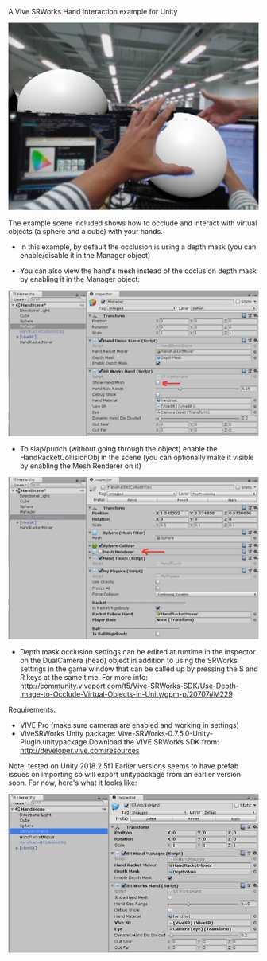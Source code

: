 A Vive SRWorks Hand Interaction example for Unity


![screenshot](./readme_images/screenshot.png)

The example scene included shows how to occlude and interact with virtual objects (a sphere and a cube) with your hands.

- In this example, by default the occlusion is using a depth mask (you can enable/disable it in the Manager object)

- You can also view the hand's mesh instead of the occlusion depth mask by enabling it in the Manager object:

![Manager](./readme_images/manager.png)

- To slap/punch (without going through the object) enable the HandRacketCollisionObj in the scene 
  (you can optionally make it visible by enabling the Mesh Renderer on it)
  
![CollisionObj](./readme_images/CollisionObj.png)

- Depth mask occlusion settings can be edited at runtime in the inspector on the DualCamera (head) object
  in addition to using the SRWorks settings in the game window that can be called up by pressing the S and R keys at the same time.
  For more info:
  http://community.viveport.com/t5/Vive-SRWorks-SDK/Use-Depth-Image-to-Occlude-Virtual-Objects-in-Unity/gpm-p/20707#M229

Requirements: 
- VIVE Pro (make sure cameras are enabled and working in settings)
- ViveSRWorks Unity package: Vive-SRWorks-0.7.5.0-Unity-Plugin.unitypackage
Download the VIVE SRWorks SDK from: http://developer.vive.com/resources

Note: tested on Unity 2018.2.5f1 
  Earlier versions seems to have prefab issues on importing so will export unitypackage from an earlier version soon.
  For now, here's what it looks like:
  
![HandScene](./readme_images/HandScene.png)
